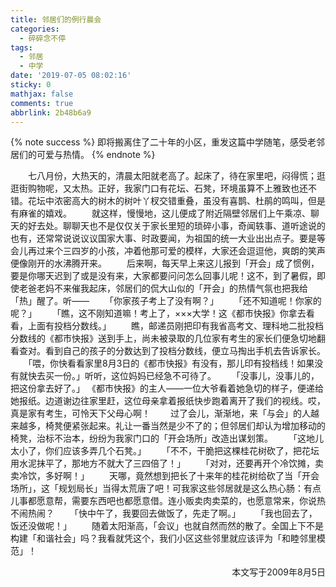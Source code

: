 ```yaml
---
title: 邻居们的例行晨会
categories:
  - 碎碎念不停
tags:
  - 邻居
  - 中学
date: '2019-07-05 08:02:16'
sticky: 0
mathjax: false
comments: true
abbrlink: 2b48b6a9
---
```

{% note success %} 即将搬离住了二十年的小区，重发这篇中学随笔，感受老邻居们的可爱与热情。
{% endnote %}

　　七八月份，大热天的，清晨太阳就老高了。起床了，待在家里吧，闷得慌；逛逛街购物呢，又太热。正好，我家门口有花坛、石凳，环境虽算不上雅致也还不错。花坛中浓密高大的树木的树叶丫杈交错重叠，虽没有喜鹊、杜鹃的鸣叫，但是有麻雀的嬉戏。<!-- more -->
　　就这样，慢慢地，这儿便成了附近隔壁邻居们上午乘凉、聊天的好去处。聊聊天也不是仅仅关于家长里短的琐碎小事，奇闻轶事、道听途说的也有，还常常说说议议国家大事、时政要闻，为祖国的统一大业出出点子。要是等会儿再过来个三四岁的小孩，冲着他那可爱的模样，大家还会逗逗他，爽朗的笑声便像刚开的水沸腾开来。
　　后来啊，每天早上来这儿报到「开会」成了惯例，要是你哪天迟到了或是没有来，大家都要问问怎么回事儿呢！这不，到了暑假，即使老爸老妈不来催我起床，邻居们的侃大山似的「开会」的热情气氛也把我给「热」醒了。听——
　　「你家孩子考上了没有啊？」
　　「还不知道呢！你家的呢？」
　　「瞧，这不刚知道嘛！考上了，×××大学！这《都市快报》你拿去看看，上面有投档分数线。」
　　瞧，邮递员刚把印有我省高考文、理科地二批投档分数线的《都市快报》送到手上，尚未被录取的几位家有考生的家长们便急切地翻看查对。看到自己的孩子的分数达到了投档分数线，便立马掏出手机去告诉家长。
　　「喂，你快看看家里8月3日的《都市快报》有没有，那儿印有投档线！如果没有就快去买一份。」听听，这位妈妈已经急不可待了。
　　「没事儿，没事儿的，把这份拿去好了。」 《都市快报》的主人——一位大爷看着她急切的样子，便递给她报纸。边道谢边往家里赶，这位母亲拿着报纸快步跑着离开了我们的视线。哎，真是家有考生，可怜天下父母心啊！
　　过了会儿，渐渐地，来「与会」的人越来越多，椅凳便紧张起来。礼让一番当然是少不了的；但邻居们却认为增加移动的椅凳，治标不治本，纷纷为我家门口的「开会场所」改造出谋划策。
　　「这地儿太小了，你们应该多弄几个石凳。」
　　「不不，干脆把这棵桂花树砍了，把花坛用水泥抹平了，那地方不就大了三四倍了！」
　　「对对，还要再开个冷饮摊，卖卖冷饮，多好啊！」
　　天哪，竟然想到把长了十来年的桂花树给砍了当「开会场所」，这「规划局长」当得太荒唐了吧！可我家这些邻居就是这么热心肠：有点儿事都愿意帮，需要东西吧也都愿意借。连小贩卖肉卖菜的，也愿意常来，你说热不闹热闹？
　　「快中午了，我要回去做饭了，先走了啊。」
　　「我也回去了，饭还没做呢！」
　　随着太阳渐高，「会议」也就自然而然的散了。全国上下不是构建「和谐社会」吗？我看就凭这个，我们小区这些邻里就应该评为「和睦邻里模范」！

<p align="right">
本文写于2009年8月5日
